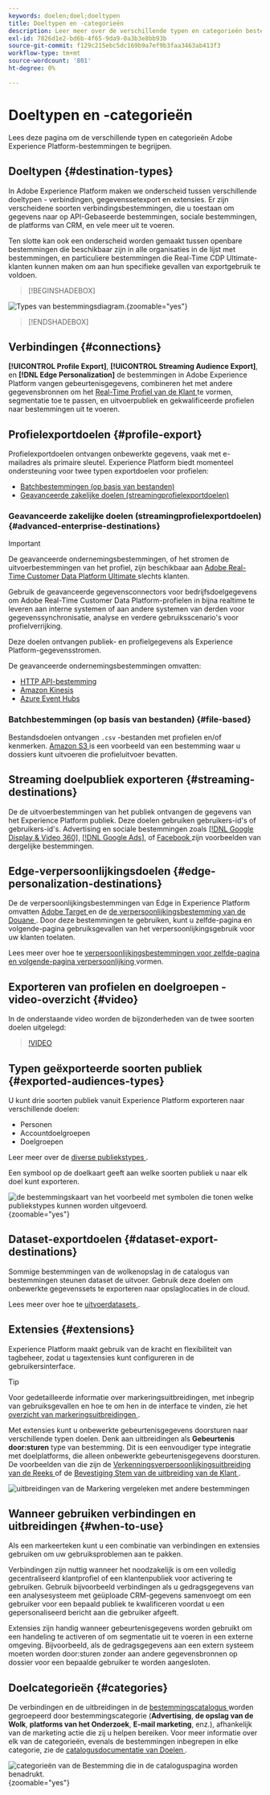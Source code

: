 ```yaml
---
keywords: doelen;doel;doeltypen
title: Doeltypen en -categorieën
description: Leer meer over de verschillende typen en categorieën bestemmingen in Adobe Experience Platform.
exl-id: 7826d1e2-bd6b-4f65-9da9-0a3b3e8bb93b
source-git-commit: f129c215ebc5dc169b9a7ef9b3faa3463ab413f3
workflow-type: tm+mt
source-wordcount: '801'
ht-degree: 0%

---
```


# Doeltypen en -categorieën

Lees deze pagina om de verschillende typen en categorieën Adobe Experience Platform-bestemmingen te begrijpen.

## Doeltypen {#destination-types}

In Adobe Experience Platform maken we onderscheid tussen verschillende doeltypen - verbindingen, gegevenssetexport en extensies. Er zijn verscheidene soorten verbindingsbestemmingen, die u toestaan om gegevens naar op API-Gebaseerde bestemmingen, sociale bestemmingen, de platforms van CRM, en vele meer uit te voeren.

Ten slotte kan ook een onderscheid worden gemaakt tussen openbare bestemmingen die beschikbaar zijn in alle organisaties in de lijst met bestemmingen, en particuliere bestemmingen die Real-Time CDP Ultimate-klanten kunnen maken om aan hun specifieke gevallen van exportgebruik te voldoen.

>[!BEGINSHADEBOX]

![ Types van bestemmingsdiagram.](./assets/destination-types/types-of-destinations-no-highlight.png " Types van bestemmingsdiagram."){zoomable="yes"}

>[!ENDSHADEBOX]

## Verbindingen {#connections}

**[!UICONTROL Profile Export]**, **[!UICONTROL Streaming Audience Export]**, en **[!DNL Edge Personalization]** de bestemmingen in Adobe Experience Platform vangen gebeurtenisgegevens, combineren het met andere gegevensbronnen om het [ Real-Time Profiel van de Klant ](../profile/home.md) te vormen, segmentatie toe te passen, en uitvoerpubliek en gekwalificeerde profielen naar bestemmingen uit te voeren.

## Profielexportdoelen {#profile-export}

Profielexportdoelen ontvangen onbewerkte gegevens, vaak met e-mailadres als primaire sleutel. Experience Platform biedt momenteel ondersteuning voor twee typen exportdoelen voor profielen:

* [Batchbestemmingen (op basis van bestanden)](#file-based)
* [Geavanceerde zakelijke doelen (streamingprofielexportdoelen)](#advanced-enterprise-destinations)

### Geavanceerde zakelijke doelen (streamingprofielexportdoelen) {#advanced-enterprise-destinations}

>[!IMPORTANT]
>
>De geavanceerde ondernemingsbestemmingen, of het stromen de uitvoerbestemmingen van het profiel, zijn beschikbaar aan [ Adobe Real-Time Customer Data Platform Ultimate ](https://helpx.adobe.com/legal/product-descriptions/real-time-customer-data-platform.html) slechts klanten.

Gebruik de geavanceerde gegevensconnectors voor bedrijfsdoelgegevens om Adobe Real-Time Customer Data Platform-profielen in bijna realtime te leveren aan interne systemen of aan andere systemen van derden voor gegevenssynchronisatie, analyse en verdere gebruiksscenario&#39;s voor profielverrijking.

Deze doelen ontvangen publiek- en profielgegevens als Experience Platform-gegevensstromen.

De geavanceerde ondernemingsbestemmingen omvatten:

* [HTTP API-bestemming](catalog/streaming/http-destination.md)
* [Amazon Kinesis](catalog/cloud-storage/amazon-kinesis.md)
* [Azure Event Hubs](catalog/cloud-storage/azure-event-hubs.md)

### Batchbestemmingen (op basis van bestanden) {#file-based}

Bestandsdoelen ontvangen `.csv` -bestanden met profielen en/of kenmerken. [ Amazon S3 ](catalog/cloud-storage/amazon-s3.md) is een voorbeeld van een bestemming waar u dossiers kunt uitvoeren die profieluitvoer bevatten.

## Streaming doelpubliek exporteren {#streaming-destinations}

De de uitvoerbestemmingen van het publiek ontvangen de gegevens van het Experience Platform publiek. Deze doelen gebruiken gebruikers-id&#39;s of gebruikers-id&#39;s. Advertising en sociale bestemmingen zoals [[!DNL Google Display & Video 360]](catalog/advertising/google-dv360.md), [[!DNL Google Ads]](catalog/advertising/google-ads-destination.md), of [ Facebook ](catalog/social/facebook.md) zijn voorbeelden van dergelijke bestemmingen.

## Edge-verpersoonlijkingsdoelen {#edge-personalization-destinations}

De de verpersoonlijkingsbestemmingen van Edge in Experience Platform omvatten [ Adobe Target ](/help/destinations/catalog/personalization/adobe-target-connection.md) en de [ de verpersoonlijkingsbestemming van de Douane ](/help/destinations/catalog/personalization/custom-personalization.md). Door deze bestemmingen te gebruiken, kunt u zelfde-pagina en volgende-pagina gebruiksgevallen van het verpersoonlijkingsgebruik voor uw klanten toelaten.

Lees meer over hoe te [ verpersoonlijkingsbestemmingen voor zelfde-pagina en volgende-pagina verpersoonlijking ](/help/destinations/ui/activate-edge-personalization-destinations.md) vormen.

## Exporteren van profielen en doelgroepen - video-overzicht {#video}

In de onderstaande video worden de bijzonderheden van de twee soorten doelen uitgelegd:

>[!VIDEO](https://video.tv.adobe.com/v/29707?quality=12)

## Typen geëxporteerde soorten publiek {#exported-audiences-types}

U kunt drie soorten publiek vanuit Experience Platform exporteren naar verschillende doelen:

* Personen
* Accountdoelgroepen
* Doelgroepen

Leer meer over de [ diverse publiekstypes ](/help/segmentation/types/account-audiences.md#terminology).

Een symbool op de doelkaart geeft aan welke soorten publiek u naar elk doel kunt exporteren.

![ de bestemmingskaart van het voorbeeld met symbolen die tonen welke publiekstypes kunnen worden uitgevoerd.](/help/destinations/assets/destination-types/types-of-audiences.png " de bestemmingskaart van het Voorbeeld met symbolen die tonen welke publiekstypes kunnen worden uitgevoerd."){zoomable="yes"}


## Dataset-exportdoelen {#dataset-export-destinations}

Sommige bestemmingen van de wolkenopslag in de catalogus van bestemmingen steunen dataset de uitvoer. Gebruik deze doelen om onbewerkte gegevenssets te exporteren naar opslaglocaties in de cloud.

Lees meer over hoe te [ uitvoerdatasets ](/help/destinations/ui/export-datasets.md).

## Extensies {#extensions}

Experience Platform maakt gebruik van de kracht en flexibiliteit van tagbeheer, zodat u tagextensies kunt configureren in de gebruikersinterface.

>[!TIP]
>
>Voor gedetailleerde informatie over markeringsuitbreidingen, met inbegrip van gebruiksgevallen en hoe te om hen in de interface te vinden, zie het [ overzicht van markeringsuitbreidingen ](./catalog/launch-extensions/overview.md).

Met extensies kunt u onbewerkte gebeurtenisgegevens doorsturen naar verschillende typen doelen. Denk aan uitbreidingen als **Gebeurtenis door:sturen** type van bestemming. Dit is een eenvoudiger type integratie met doelplatforms, die alleen onbewerkte gebeurtenisgegevens doorsturen. De voorbeelden van die zijn de [ Verkenningsverpersoonlijkingsuitbreiding van de Reeks ](./catalog/personalization/gainsight.md) of de [ Bevestiging Stem van de uitbreiding van de Klant ](./catalog/voice/confirmit-digital-feedback.md).

![ uitbreidingen van de Markering vergeleken met andere bestemmingen ](./assets/common/launch-and-other-destinations.png)

## Wanneer gebruiken verbindingen en uitbreidingen {#when-to-use}

Als een markeerteken kunt u een combinatie van verbindingen en extensies gebruiken om uw gebruiksproblemen aan te pakken.

Verbindingen zijn nuttig wanneer het noodzakelijk is om een volledig gecentraliseerd klantprofiel of een klantenpubliek voor activering te gebruiken. Gebruik bijvoorbeeld verbindingen als u gedragsgegevens van een analysesysteem met geüploade CRM-gegevens samenvoegt om een gebruiker voor een bepaald publiek te kwalificeren voordat u een gepersonaliseerd bericht aan die gebruiker afgeeft.

Extensies zijn handig wanneer gebeurtenisgegevens worden gebruikt om een handeling te activeren of om segmentatie uit te voeren in een externe omgeving. Bijvoorbeeld, als de gedragsgegevens aan een extern systeem moeten worden door:sturen zonder aan andere gegevensbronnen op dossier voor een bepaalde gebruiker te worden aangesloten.

## Doelcategorieën {#categories}

De verbindingen en de uitbreidingen in de [ bestemmingscatalogus ](https://platform.adobe.com/destination/catalog) worden gegroepeerd door bestemmingscategorie (**Advertising**, **de opslag van de Wolk**, **platforms van het Onderzoek**, **E-mail marketing**, enz.), afhankelijk van de marketing actie die zij u helpen bereiken. Voor meer informatie over elk van de categorieën, evenals de bestemmingen inbegrepen in elke categorie, zie de [ catalogusdocumentatie van Doelen ](./catalog/overview.md).

![ categorieën van de Bestemming die in de cataloguspagina worden benadrukt.](./assets/destination-types/destination-categories-menu.png " categorieën van de Bestemming die in de cataloguspagina worden benadrukt."){zoomable="yes"}
